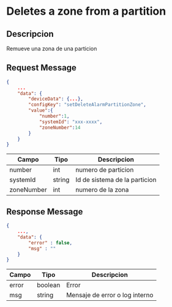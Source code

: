 # Deletes a zone from a partition

## Descripcion

Remueve una zona de una particion

## Request Message

```json
{
    ...
    "data": {
        "deviceData": {...},
        "configKey": "setDeleteAlarmPartitionZone",
        "value":{
            "number":1,
            "systemId": "xxx-xxxx",
            "zoneNumber":14
        }
    }
}

```

| Campo      | Tipo   | Descripcion                   |
| ---------- | ------ | ----------------------------- |
| number     | int    | numero de particion           |
| systemId   | string | Id de sistema de la particion |
| zoneNumber | int    | numero de la zona             |

## Response Message

```json
{
    ...,
    "data": {
        "error" : false,
        "msg" : ""
    }
}
```

| Campo | Tipo    | Descripcion                    |
| ----- | ------- | ------------------------------ |
| error | boolean | Error                          |
| msg   | string  | Mensaje de error o log interno |
